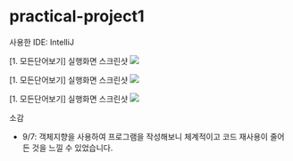 # practical-project1

사용한 IDE: IntelliJ

[1. 모든단어보기] 실행화면 스크린샷
<img src = "screenshots/스크린샷 2022-09-02 오전 10.41.37.png">

[1. 모든단어보기] 실행화면 스크린샷
<img src = "screenshots/스크린샷 2022-09-02 오전 10.41.37.png">

[1. 모든단어보기] 실행화면 스크린샷
<img src = "screenshots/스크린샷 2022-09-02 오전 10.41.37.png">

소감
- 9/7: 객체지향을 사용하여 프로그램을 작성해보니 체계적이고 코드 재사용이 줄어든 것을 느낄 수 있었습니다.
